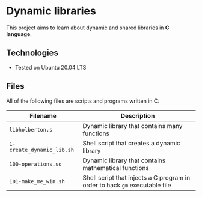 # Dynamic libraries

This project aims to learn about dynamic and shared libraries in **C language**.

## Technologies
* Tested on Ubuntu 20.04 LTS

## Files
All of the following files are scripts and programs written in C:

| Filename                  | Description |
| --------                  | ----------- |
| `libholberton.s`          | Dynamic library that contains many functions |
| `1-create_dynamic_lib.sh` | Shell script that creates a dynamic library |
| `100-operations.so`       | Dynamic library that contains mathematical functions |
| `101-make_me_win.sh`      | Shell script that injects a C program in order to hack `gm` executable file |
